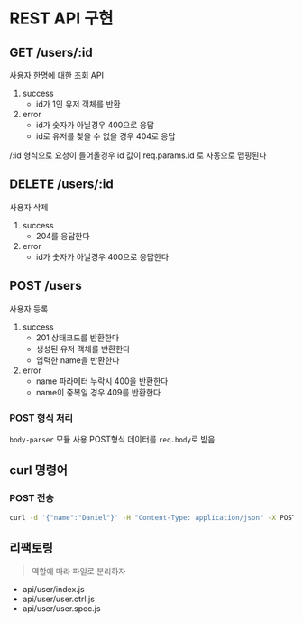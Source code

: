 # REST API 구현
##  GET /users/:id
사용자 한명에 대한 조회 API
1. success
    - id가 1인 유저 객체를 반환
2. error
    - id가 숫자가 아닐경우 400으로 응답
    - id로 유저를 찾을 수 없을 경우 404로 응답

/:id 형식으로 요청이 들어올경우
id 값이 req.params.id 로 자동으로 맵핑된다

## DELETE /users/:id
사용자 삭제
1. success
    - 204를 응답한다
2. error
    - id가 숫자가 아닐경우 400으로 응답한다

## POST /users
사용자 등록
1. success
    - 201 상태코드를 반환한다
    - 생성된 유저 객체를 반환한다
    - 입력한 name을 반환한다
2. error
    - name 파라메터 누락시 400을 반환한다
    - name이 중복일 경우 409를 반환한다

### POST 형식 처리
`body-parser` 모듈 사용
POST형식 데이터를 `req.body`로 받음

## curl 명령어
### POST 전송
```bash
curl -d '{"name":"Daniel"}' -H "Content-Type: application/json" -X POST http://localhost:3000/users
```

## 리팩토링
> 역할에 따라 파일로 분리하자
- api/user/index.js
- api/user/user.ctrl.js
- api/user/user.spec.js